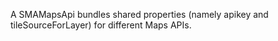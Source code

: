 A SMAMapsApi bundles shared properties (namely apikey and tileSourceForLayer) for different Maps APIs.